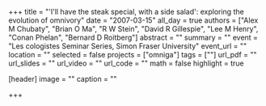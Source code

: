 +++
title = "'I'll have the steak special, with a side salad': exploring the evolution of omnivory"
date = "2007-03-15"
all_day = true
authors = ["Alex M Chubaty", "Brian O Ma", "R W Stein", "David R Gillespie", "Lee M Henry", "Conan Phelan", "Bernard D Roitberg"]
abstract = ""
summary = ""
event = "Les cologistes Seminar Series, Simon Fraser University"
event_url = ""
location = ""
selected = false
projects = ["omniga"]
tags = [""]
url_pdf = ""
url_slides = ""
url_video = ""
url_code = ""
math = false
highlight = true

[header]
image = ""
caption = ""

+++
